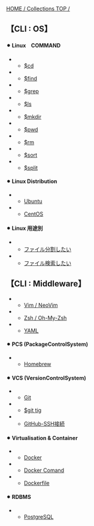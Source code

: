 [HOME / Collections TOP / ](https://gitpress.io/@shi6ma/collections)

## 【CLI : OS】　
#### ⚫︎ Linux　COMMAND
- - [$cd](linux_)
- - [$find](linux_)
- - [$grep](linux_)
- - [$ls](linux_) 
- - [$mkdir](linux_)
- - [$pwd](linux_)
- - [$rm](linux_)
- - [$sort](linux_sort)
- - [$split](linux_split)

#### ⚫︎ Linux Distribution
- - [Ubuntu](os_ubuntu)
- - [CentOS](os_centos)

#### ⚫︎ Linux 用途別
- - [ファイル分割したい](want_)
- - [ファイル検索したい](want_)



## 【CLI : Middleware】
- - [Vim / NeoVim](middleware_vim)
- - [Zsh / Oh-My-Zsh](middleware_zsh)
- - [YAML](middleware_yaml)

#### ⚫︎ PCS (PackageControlSystem)
- - [Homebrew](middleware_brew)

#### ⚫︎ VCS (VersionControlSystem)
- - [Git](middleware_git)
- - [$git tig](git_tig)
- - [GitHub-SSH接続](middleware_github_ssh.md)

#### ⚫︎ Virtualisation & Container
- - [Docker](middleware_docker)
- - [Docker Comand](middleware_docker_comand.md)
- - [Dockerfile](middleware_docker_filebuild.md)

#### ⚫︎ RDBMS
- - [PostgreSQL](middleware_postgersql)


